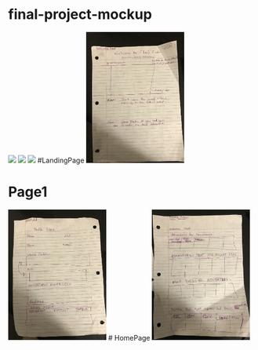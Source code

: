 # final-project-mockup

![](images/IMG_1115.JPG)
![](images/IMG_1116.JPG)
![](images/IMG_1117.JPG)
#LandingPage
<img width="200px" src="/IMG_1115.JPG"/>
# Page1
<img width="200px" src="/IMG_1116.JPG"/>
# HomePage
<img width="200px" src="/IMG_1117.JPG"/>
